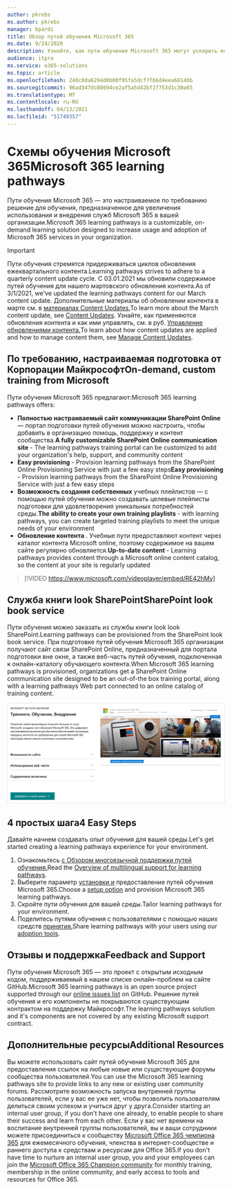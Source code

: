```yaml
---
author: pkrebs
ms.author: pkrebs
manager: bpardi
title: Обзор путей обучения Microsoft 365
ms.date: 9/24/2020
description: Узнайте, как пути обучения Microsoft 365 могут ускорить использование и внедрение служб Microsoft 365 в вашей организации. Пути обучения включают настраиваемую веб-часть SharePoint Online и современный сайт подготовки по коммуникациям SharePoint Online, который легко поддается вашему клиенту Microsoft 365.
audience: itpro
ms.service: o365-solutions
ms.topic: article
ms.openlocfilehash: 240c0da6294d8b00f95fa5dcf7f66d4eea6814bb
ms.sourcegitcommit: 96ad347dc08694ce2af5a5d42bf1f753d1c30a65
ms.translationtype: MT
ms.contentlocale: ru-RU
ms.lasthandoff: 04/13/2021
ms.locfileid: "51749357"
---
```

# <a name="microsoft-365-learning-pathways"></a><span data-ttu-id="137a3-104">Схемы обучения Microsoft 365</span><span class="sxs-lookup"><span data-stu-id="137a3-104">Microsoft 365 learning pathways</span></span> 
<span data-ttu-id="137a3-105">Пути обучения Microsoft 365 — это настраиваемое по требованию решение для обучения, предназначенное для увеличения использования и внедрения служб Microsoft 365 в вашей организации.</span><span class="sxs-lookup"><span data-stu-id="137a3-105">Microsoft 365 learning pathways is a customizable, on-demand learning solution designed to increase usage and adoption of Microsoft 365 services in your organization.</span></span>    

> [!IMPORTANT]
> <span data-ttu-id="137a3-106">Пути обучения стремятся придерживаться циклов обновления ежеквартального контента.</span><span class="sxs-lookup"><span data-stu-id="137a3-106">Learning pathways strives to adhere to a quarterly content update cycle.</span></span> <span data-ttu-id="137a3-107">С 03.01.2021 мы обновили содержимое путей обучения для нашего мартовского обновления контента.</span><span class="sxs-lookup"><span data-stu-id="137a3-107">As of 3/1/2021, we've updated the learning pathways content for our March content update.</span></span> <span data-ttu-id="137a3-108">Дополнительные материалы об обновлении контента в марте см. в [материалах Content Updates.](custom_contentupdates.md)</span><span class="sxs-lookup"><span data-stu-id="137a3-108">To learn more about the March content update, see [Content Updates](custom_contentupdates.md).</span></span> <span data-ttu-id="137a3-109">Узнайте, как применяются обновления контента и как ими управлять, см. в руб. [Управление обновлениями контента.](custom_contentupdatesmanage.md)</span><span class="sxs-lookup"><span data-stu-id="137a3-109">To learn about how content updates are applied and how to manage content them, see [Manage Content Updates](custom_contentupdatesmanage.md).</span></span>  

## <a name="on-demand-custom-training-from-microsoft"></a><span data-ttu-id="137a3-110">По требованию, настраиваемая подготовка от Корпорации Майкрософт</span><span class="sxs-lookup"><span data-stu-id="137a3-110">On-demand, custom training from Microsoft</span></span>

<span data-ttu-id="137a3-111">Пути обучения Microsoft 365 предлагают:</span><span class="sxs-lookup"><span data-stu-id="137a3-111">Microsoft 365 learning pathways offers:</span></span>

- <span data-ttu-id="137a3-112">**Полностью настраиваемый сайт коммуникации SharePoint Online** — портал подготовки путей обучения можно настроить, чтобы добавить в организацию помощь, поддержку и контент сообщества.</span><span class="sxs-lookup"><span data-stu-id="137a3-112">**A fully customizable SharePoint Online communication site** - The learning pathways training portal can be customized to add your organization's help, support, and community content</span></span>
- <span data-ttu-id="137a3-113">**Easy provisioning** - Provision learning pathways from the SharePoint Online Provisioning Service with just a few easy steps</span><span class="sxs-lookup"><span data-stu-id="137a3-113">**Easy provisioning** - Provision learning pathways from the SharePoint Online Provisioning Service with just a few easy steps</span></span>
- <span data-ttu-id="137a3-114">**Возможность создания собственных** учебных плейлистов — с помощью путей обучения можно создавать целевые плейлисты подготовки для удовлетворения уникальных потребностей среды.</span><span class="sxs-lookup"><span data-stu-id="137a3-114">**The ability to create your own training playlists** - with learning pathways, you can create targeted training playlists to meet the unique needs of your environment</span></span>
- <span data-ttu-id="137a3-115">**Обновление контента** . Учебные пути предоставляют контент через каталог контента Microsoft online, поэтому содержимое на вашем сайте регулярно обновляется.</span><span class="sxs-lookup"><span data-stu-id="137a3-115">**Up-to-date content** - Learning pathways provides content through a Microsoft online content catalog, so the content at your site is regularly updated</span></span>

> [!VIDEO https://www.microsoft.com/videoplayer/embed/RE42hMy]

## <a name="sharepoint-look-book-service"></a><span data-ttu-id="137a3-116">Служба книги look SharePoint</span><span class="sxs-lookup"><span data-stu-id="137a3-116">SharePoint look book service</span></span>
<span data-ttu-id="137a3-117">Пути обучения можно заказать из службы книги look look SharePoint.</span><span class="sxs-lookup"><span data-stu-id="137a3-117">Learning pathways can be provisioned from the SharePoint look book service.</span></span> <span data-ttu-id="137a3-118">При подготовке путей обучения Microsoft 365 организации получают сайт связи SharePoint Online, предназначенный для портала подготовки вне окне, а также веб-часть путей обучения, подключенная к онлайн-каталогу обучающего контента.</span><span class="sxs-lookup"><span data-stu-id="137a3-118">When Microsoft 365 learning pathways is provisioned, organizations get a SharePoint Online communication site designed to be an out-of-the box training portal, along with a learning pathways Web part connected to an online catalog of training content.</span></span> 

![Страница подготовка книг с нетерпением SharePoint](media/cg-provision.png)

## <a name="4-easy-steps"></a><span data-ttu-id="137a3-120">4 простых шага</span><span class="sxs-lookup"><span data-stu-id="137a3-120">4 Easy Steps</span></span>
<span data-ttu-id="137a3-121">Давайте начнем создавать опыт обучения для вашей среды.</span><span class="sxs-lookup"><span data-stu-id="137a3-121">Let's get started creating a learning pathways experience for your environment.</span></span>
1. <span data-ttu-id="137a3-122">Ознакомьтесь [с Обзором многоязычной поддержки путей обучения.](custom_overview_ml.md)</span><span class="sxs-lookup"><span data-stu-id="137a3-122">Read the [Overview of multilingual support for learning pathways](custom_overview_ml.md).</span></span> 
2. <span data-ttu-id="137a3-123">Выберите параметр [установки и](custom_setupoptions.md) предоставление путей обучения Microsoft 365.</span><span class="sxs-lookup"><span data-stu-id="137a3-123">Choose a [setup option](custom_setupoptions.md) and provision Microsoft 365 learning pathways.</span></span>  
3. <span data-ttu-id="137a3-124">Скройте пути обучения для вашей среды.</span><span class="sxs-lookup"><span data-stu-id="137a3-124">Tailor learning pathways for your environment.</span></span>
4. <span data-ttu-id="137a3-125">Поделитесь путями обучения с пользователями с помощью наших средств [принятия.](driveadoption.md)</span><span class="sxs-lookup"><span data-stu-id="137a3-125">Share learning pathways with your users using our [adoption tools](driveadoption.md).</span></span>

## <a name="feedback-and-support"></a><span data-ttu-id="137a3-126">Отзывы и поддержка</span><span class="sxs-lookup"><span data-stu-id="137a3-126">Feedback and Support</span></span>

<span data-ttu-id="137a3-127">Пути обучения Microsoft 365 — это проект [](https://aka.ms/CustomLearningHelp) с открытым исходным кодом, поддерживаемый в нашем списке онлайн-проблем на сайте GitHub.</span><span class="sxs-lookup"><span data-stu-id="137a3-127">Microsoft 365 learning pathways is an open source project supported through our [online issues list](https://aka.ms/CustomLearningHelp) on GitHub.</span></span> <span data-ttu-id="137a3-128">Решение путей обучения и его компоненты не покрываются существующим контрактом на поддержку Майкрософт.</span><span class="sxs-lookup"><span data-stu-id="137a3-128">The learning pathways solution and it's components are not covered by any existing Microsoft support contract.</span></span>  

## <a name="additional-resources"></a><span data-ttu-id="137a3-129">Дополнительные ресурсы</span><span class="sxs-lookup"><span data-stu-id="137a3-129">Additional Resources</span></span>
<span data-ttu-id="137a3-130">Вы можете использовать сайт путей обучения Microsoft 365 для предоставления ссылок на любые новые или существующие форумы сообщества пользователей.</span><span class="sxs-lookup"><span data-stu-id="137a3-130">You can use the Microsoft 365 learning pathways site to provide links to any new or existing user community forums.</span></span> <span data-ttu-id="137a3-131">Рассмотрите возможность запуска внутренней группы пользователей, если у вас ее уже нет, чтобы позволить пользователям делиться своим успехом и учиться друг у друга.</span><span class="sxs-lookup"><span data-stu-id="137a3-131">Consider starting an internal user group, if you don't have one already, to enable people to share their success and learn from each other.</span></span>  <span data-ttu-id="137a3-132">Если у вас нет времени на воспитание внутренней группы пользователей, вы и ваши сотрудники можете присоединиться к сообществу [Microsoft Office 365 чемпиона 365](https://aka.ms/O365Champions) для ежемесячного обучения, членства в интернет-сообществе и раннего доступа к средствам и ресурсам для Office 365.</span><span class="sxs-lookup"><span data-stu-id="137a3-132">If you don't have time to nurture an internal user group, you and your employees can join the [Microsoft Office 365 Champion community](https://aka.ms/O365Champions) for monthly training, membership in the online community, and early access to tools and resources for Office 365.</span></span>